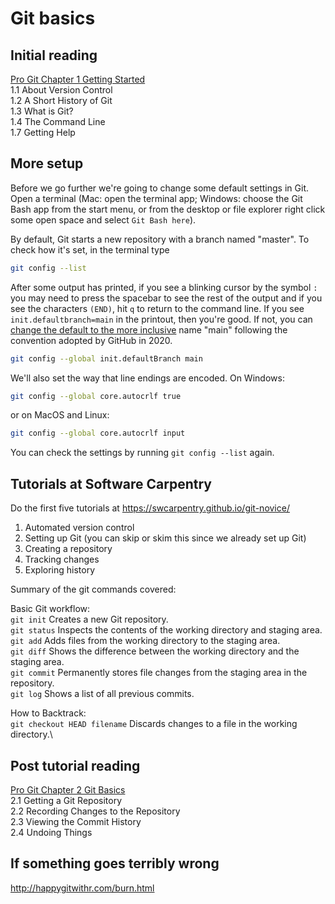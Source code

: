 # Git basics



## Initial reading

[Pro Git Chapter 1 Getting Started](https://git-scm.com/book/en/v2/Getting-Started-About-Version-Control)\
    1.1 About Version Control\
    1.2 A Short History of Git\
    1.3 What is Git?\
    1.4 The Command Line\
    1.7 Getting Help



## More setup

Before we go further we're going to change some default settings in Git. Open a terminal (Mac: open the terminal app; Windows: choose the Git Bash app from the start menu, or from the desktop or file explorer right click some open space and select `Git Bash here`).

By default, Git starts a new repository with a branch named "master". To check how it's set, in the terminal type

```bash
git config --list
```

After some output has printed, if you see a blinking cursor by the symbol `:` you may need to press the spacebar to see the rest of the output and if you see the characters `(END)`, hit `q` to return to the command line. If you see `init.defaultbranch=main` in the printout, then you're good. If not, you can [change the default to the more inclusive](https://sfconservancy.org/news/2020/jun/23/gitbranchname/) name "main" following the convention adopted by GitHub in 2020. 

```bash
git config --global init.defaultBranch main
```

We'll also set the way that line endings are encoded. On Windows:

```bash
git config --global core.autocrlf true
```

or on MacOS and Linux:

```bash
git config --global core.autocrlf input
```

You can check the settings by running `git config --list` again.



## Tutorials at Software Carpentry

Do the first five tutorials at https://swcarpentry.github.io/git-novice/

1. Automated version control
2. Setting up Git (you can skip or skim this since we already set up Git)
3. Creating a repository
4. Tracking changes
5. Exploring history

Summary of the git commands covered:

Basic Git workflow:\
`git init` Creates a new Git repository.\
`git status` Inspects the contents of the working directory and staging area.\
`git add` Adds files from the working directory to the staging area.\
`git diff` Shows the difference between the working directory and the staging area.\
`git commit` Permanently stores file changes from the staging area in the repository.\
`git log` Shows a list of all previous commits.

How to Backtrack:\
`git checkout HEAD filename` Discards changes to a file in the working directory.\



## Post tutorial reading

[Pro Git Chapter 2 Git Basics](https://git-scm.com/book/en/v2/Git-Basics-Getting-a-Git-Repository)\
  2.1 Getting a Git Repository\
  2.2 Recording Changes to the Repository\
  2.3 Viewing the Commit History\
  2.4 Undoing Things



## If something goes terribly wrong

http://happygitwithr.com/burn.html
